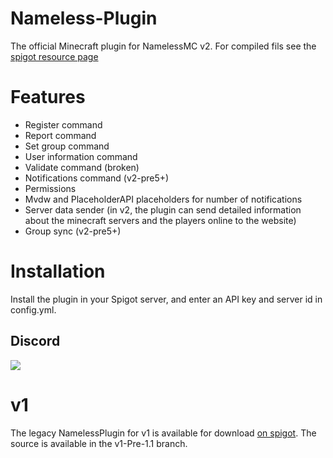 # Nameless-Plugin
The official Minecraft plugin for NamelessMC v2. For compiled fils see the [spigot resource page](https://www.spigotmc.org/resources/nameless-plugin-for-v2.59032/)

# Features
* Register command
* Report command
* Set group command
* User information command
* Validate command (broken)
* Notifications command (v2-pre5+)
* Permissions
* Mvdw and PlaceholderAPI placeholders for number of notifications
* Server data sender (in v2, the plugin can send detailed information about the minecraft servers and the players online to the website)
* Group sync (v2-pre5+)

# Installation
Install the plugin in your Spigot server, and enter an API key and server id in config.yml.

## Discord
[<img src="https://discordapp.com/api/guilds/246705793066467328/widget.png?style=shield">](https://discord.gg/J6QsVaP)

# v1
The legacy NamelessPlugin for v1 is available for download [on spigot](https://www.spigotmc.org/resources/official-namelessplugin.42698/). The source is available in the v1-Pre-1.1 branch.
